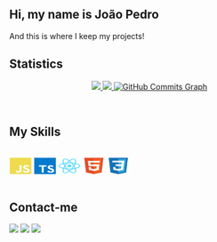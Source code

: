 ## Hi, my name is João Pedro
And this is where I keep my projects!

## Statistics
<p align="center">
  <a href="https://github.com/Smylle3">
  <img height="180em" src="https://github-readme-stats.vercel.app/api?username=Smylle3&show_icons=true&theme=synthwave&include_all_commits=true&count_private=true&bg_color=30,e96443,904e95&title_color=fff&text_color=fff"/>
  <img height="180em" src="https://github-readme-stats.vercel.app/api/top-langs/?username=Smylle3&layout=compact&langs_count=7&theme=synthwave&bg_color=30,e96443,904e95&title_color=fff&text_color=fff"/>
  <img height="277em" src="https://activity-graph.herokuapp.com/graph?username=Smylle3&theme=synthwave&bg_color=904e95&color=fff&line=fff&point=0891b2&area_color=e96443&area=true&hide_border=true&custom_title=GitHub%20Commits%20Graph" alt="GitHub Commits Graph" /></a>
</p>
<br />

## My Skills
<div style="display: inline_block"><br>
  <img align="center" alt="Joao-Js" height="30" width="40" src="https://raw.githubusercontent.com/devicons/devicon/master/icons/javascript/javascript-plain.svg">
  <img align="center" alt="Joao-Ts" height="30" width="40" src="https://raw.githubusercontent.com/devicons/devicon/master/icons/typescript/typescript-plain.svg">
  <img align="center" alt="Joao-React" height="30" width="40" src="https://raw.githubusercontent.com/devicons/devicon/master/icons/react/react-original.svg">
  <img align="center" alt="Joao-HTML" height="30" width="40" src="https://raw.githubusercontent.com/devicons/devicon/master/icons/html5/html5-original.svg">
  <img align="center" alt="Joao-CSS" height="30" width="40" src="https://raw.githubusercontent.com/devicons/devicon/master/icons/css3/css3-original.svg">
 </div>
<br />

## Contact-me
<div>
  <a href="https://www.instagram.com/dompedro_iv/" target="_blank"><img src="https://img.shields.io/badge/-Instagram-%23E4405F?style=for-the-badge&logo=instagram&logoColor=white" target="_blank"></a>
  <a href = "mailto:joao21731@gmail.com"><img src="https://img.shields.io/badge/-Gmail-%23333?style=for-the-badge&logo=gmail&logoColor=white" target="_blank"></a>
  <a href="https://www.linkedin.com/in/jo%C3%A3o-pedro-smylle/" target="_blank"><img src="https://img.shields.io/badge/-LinkedIn-%230077B5?style=for-the-badge&logo=linkedin&logoColor=white" target="_blank"></a>
</div>
